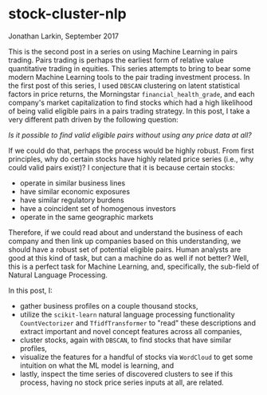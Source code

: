 # stock-cluster-nlp
Jonathan Larkin, September 2017

This is the second post in a series on using Machine Learning in pairs trading. Pairs trading is perhaps the earliest form of relative value quantitative trading in equities. This series attempts to bring to bear some modern Machine Learning tools to the pair trading investment process. In the first post of this series, I used `DBSCAN` clustering on latent statistical factors in price returns, the Morningstar `financial_health_grade`, and each company's market capitalization to find stocks which had a high likelihood of being valid eligible pairs in a pairs trading strategy. In this post, I take a very different path driven by the following question:

_Is it possible to find valid eligible pairs without using any price data at all?_

If we could do that, perhaps the process would be highly robust. From first principles, why do certain stocks have highly related price series (i.e., why could valid pairs exist)? I conjecture that it is because certain stocks:

- operate in similar business lines
- have similar economic exposures
- have similar regulatory burdens
- have a coincident set of homogenous investors
- operate in the same geographic markets

Therefore, if we could read about and understand the business of each company and then link up companies based on this understanding, we should have a robust set of potential eligible pairs. Human analysts are good at this kind of task, but can a machine do as well if not better? Well, this is a perfect task for Machine Learning, and, specifically, the sub-field of Natural Language Processing.

In this post, I:

- gather business profiles on a couple thousand stocks,
- utilize the `scikit-learn` natural language processing functionality `CountVectorizer` and `TfidfTransformer` to "read" these descriptions and extract important and novel concept features across all companies,
- cluster stocks, again with `DBSCAN`, to find stocks that have similar profiles,
- visualize the features for a handful of stocks via `WordCloud` to get some intuition on what the ML model is learning, and
- lastly, inspect the time series of discovered clusters to see if this process, having no stock price series inputs at all, are related.
